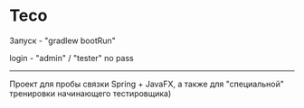 # Teco
Запуск - "gradlew bootRun"

login - "admin" / "tester"
no pass


-------
Проект для пробы связки Spring + JavaFX, а также для "специальной" тренировки начинающего тестировщика)
